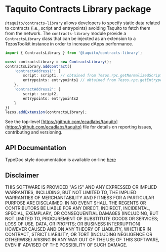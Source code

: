# Taquito Contracts Library package

`@taquito/contracts-library` allows developers to specify static data related to contracts (i.e., script and entrypoints) avoiding Taquito to fetch them from the network. The `contracts-library` module provide a `ContractsLibrary` class that can be injected as an extension to a TezosToolkit instance in order to increase dApps performance.

```ts
import { ContractsLibrary } from '@taquito/contracts-library';

const contractsLibrary = new ContractsLibrary();
contractsLibrary.addContract({
    'contractAddress1': {
        script: script1, // obtained from Tezos.rpc.getNormalizedScript('contractAddress1')
        entrypoints: entrypoints1 // obtained from Tezos.rpc.getEntrypoints('contractAddress1')
    },
    'contractAddress2': {
        script: script2,
        entrypoints: entrypoints2
    }
})
Tezos.addExtension(contractsLibrary);
```

See the top-level [https://github.com/ecadlabs/taquito](https://github.com/ecadlabs/taquito) file for details on reporting issues, contributing and versioning.

## API Documentation

TypeDoc style documentation is available on-line [here](https://tezostaquito.io/typedoc/modules/_taquito_http_utils.html)

## Disclaimer

THIS SOFTWARE IS PROVIDED "AS IS" AND ANY EXPRESSED OR IMPLIED WARRANTIES, INCLUDING, BUT NOT LIMITED TO, THE IMPLIED WARRANTIES OF MERCHANTABILITY AND FITNESS FOR A PARTICULAR PURPOSE ARE DISCLAIMED. IN NO EVENT SHALL THE REGENTS OR CONTRIBUTORS BE LIABLE FOR ANY DIRECT, INDIRECT, INCIDENTAL, SPECIAL, EXEMPLARY, OR CONSEQUENTIAL DAMAGES (INCLUDING, BUT NOT LIMITED TO, PROCUREMENT OF SUBSTITUTE GOODS OR SERVICES; LOSS OF USE, DATA, OR PROFITS; OR BUSINESS INTERRUPTION) HOWEVER CAUSED AND ON ANY THEORY OF LIABILITY, WHETHER IN CONTRACT, STRICT LIABILITY, OR TORT (INCLUDING NEGLIGENCE OR OTHERWISE) ARISING IN ANY WAY OUT OF THE USE OF THIS SOFTWARE, EVEN IF ADVISED OF THE POSSIBILITY OF SUCH DAMAGE.